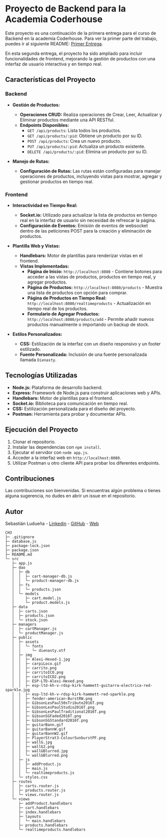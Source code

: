 # Proyecto de Backend para la Academia Coderhouse

Este proyecto es una continuación de la primera entrega para el curso de Backend en la academia Coderhouse. Para ver la primer parte del trabajo, puedes ir al siguiente README: [Primer Entrega](https://github.com/csluduena/Backend-Primer-Entrega/blob/main/README.md).

En esta segunda entrega, el proyecto ha sido ampliado para incluir funcionalidades de frontend, mejorando la gestión de productos con una interfaz de usuario interactiva y en tiempo real.

## Características del Proyecto

### Backend

- **Gestión de Productos:**
  - **Operaciones CRUD:** Realiza operaciones de Crear, Leer, Actualizar y Eliminar productos mediante una API RESTful.
  - **Endpoints Disponibles:**
    - `GET /api/products`: Lista todos los productos.
    - `GET /api/products/:pid`: Obtiene un producto por su ID.
    - `POST /api/products`: Crea un nuevo producto.
    - `PUT /api/products/:pid`: Actualiza un producto existente.
    - `DELETE /api/products/:pid`: Elimina un producto por su ID.

- **Manejo de Rutas:**
  - **Configuración de Rutas:** Las rutas están configuradas para manejar operaciones de productos, incluyendo vistas para mostrar, agregar y gestionar productos en tiempo real.

### Frontend

- **Interactividad en Tiempo Real:**
  - **Socket.io:** Utilizado para actualizar la lista de productos en tiempo real en la interfaz de usuario sin necesidad de refrescar la página.
  - **Configuración de Eventos:** Emisión de eventos de websocket dentro de las peticiones POST para la creación y eliminación de productos.

- **Plantilla Web y Vistas:**
  - **Handlebars:** Motor de plantillas para renderizar vistas en el frontend.
  - **Vistas Implementadas:**
    - **Página de Inicio:** `http://localhost:8080` - Contiene botones para acceder a las vistas de productos, productos en tiempo real, y agregar productos.
    - **Página de Productos:** `http://localhost:8080/products` - Muestra una lista de productos con opción para comprar.
    - **Página de Productos en Tiempo Real:** `http://localhost:8080/realtimeproducts` - Actualización en tiempo real de los productos.
    - **Formulario de Agregar Productos:** `http://localhost:8080/products/add` - Permite añadir nuevos productos manualmente o importando un backup de stock.

- **Estilos Personalizados:**
  - **CSS:** Estilización de la interfaz con un diseño responsivo y un footer estilizado.
  - **Fuente Personalizada:** Inclusión de una fuente personalizada llamada `Dienasty`.

## Tecnologías Utilizadas

- **Node.js:** Plataforma de desarrollo backend.
- **Express:** Framework de Node.js para construir aplicaciones web y APIs.
- **Handlebars:** Motor de plantillas para el frontend.
- **Socket.io:** Biblioteca para comunicación en tiempo real.
- **CSS:** Estilización personalizada para el diseño del proyecto.
- **Postman:** Herramienta para probar y documentar APIs.

## Ejecución del Proyecto

1. Clonar el repositorio.
2. Instalar las dependencias con `npm install`.
3. Ejecutar el servidor con `node app.js`.
4. Acceder a la interfaz web en `http://localhost:8080`.
5. Utilizar Postman u otro cliente API para probar los diferentes endpoints.

## Contribuciones

Las contribuciones son bienvenidas. Si encuentras algún problema o tienes alguna sugerencia, no dudes en abrir un issue en el repositorio.

## Autor

Sebastián Ludueña - [Linkedin](https://www.linkedin.com/in/csluduena/) - [GitHub](https://github.com/csluduena) - [Web](https://csluduena.com.ar)

```
CH3
├─ .gitignore
├─ database.js
├─ package-lock.json
├─ package.json
├─ README.md
└─ src
   ├─ app.js
   ├─ dao
   │  ├─ db
   │  │  ├─ cart-manager-db.js
   │  │  └─ product-manager-db.js
   │  ├─ fs
   │  │  └─ products.json
   │  └─ models
   │     ├─ cart.model.js
   │     └─ product.models.js
   ├─ data
   │  ├─ carts.json
   │  ├─ products.json
   │  └─ stock.json
   ├─ managers
   │  ├─ cartManager.js
   │  └─ productManager.js
   ├─ public
   │  ├─ assets
   │  │  └─ fonts
   │  │     └─ dienasty.otf
   │  ├─ img
   │  │  ├─ Alexi-Hexed-1.jpg
   │  │  ├─ carpiLoco.gif
   │  │  ├─ carrito.png
   │  │  ├─ carritoICO.png
   │  │  ├─ carritoICO2.png
   │  │  ├─ ESP-LTD-Alexi-Hexed.png
   │  │  ├─ esp-ltd-kh-v-rdsp-kirk-hammett-guitarra-electrica-red-sparkle.jpg
   │  │  ├─ esp-ltd-kh-v-rdsp-kirk-hammett-red-sparkle.png
   │  │  ├─ fender-american-BurstRW.png
   │  │  ├─ GibsonLesPaul50sTribute2016T.png
   │  │  ├─ GibsonLesPaulStudio2016T.png
   │  │  ├─ GibsonLesPaulTraditional2016T.png
   │  │  ├─ GibsonSGFaded2016T.png
   │  │  ├─ GibsonSGStandard2016T.png
   │  │  ├─ guitarBann.gif
   │  │  ├─ guitarBannW.gif
   │  │  ├─ guitarBannW2.gif
   │  │  ├─ PlayerStrat3-ColourSunburstPF.png
   │  │  ├─ wallG.jpg
   │  │  ├─ wallG2.png
   │  │  ├─ wallGBlurred.jpg
   │  │  └─ wallGBlurred.png
   │  ├─ js
   │  │  ├─ addProduct.js
   │  │  ├─ main.js
   │  │  └─ realtimeproducts.js
   │  └─ styles.css
   ├─ routes
   │  ├─ carts.router.js
   │  ├─ products.router.js
   │  └─ views.router.js
   └─ views
      ├─ addProduct.handlebars
      ├─ cart.handlebars
      ├─ index.handlebars
      ├─ layouts
      │  └─ main.handlebars
      ├─ products.handlebars
      └─ realtimeproducts.handlebars

```